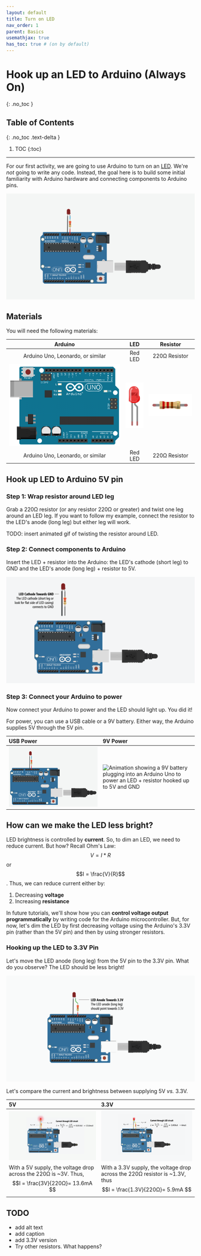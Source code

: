 ```yaml
---
layout: default
title: Turn on LED
nav_order: 1
parent: Basics
usemathjax: true
has_toc: true # (on by default)
---
```

# Hook up an LED to Arduino (Always On)
{: .no_toc }

## Table of Contents
{: .no_toc .text-delta }

1. TOC
{:toc}
---
For our first activity, we are going to use Arduino to turn on an [LED](../../electronics/leds.md). We're *not* going to write any code. Instead, the goal here is to build some initial familiarity with Arduino hardware and connecting components to Arduino pins.

![Animation showing a USB cable plugging into an Arduino Uno to power an LED + resistor hooked up to 5V and GND](assets/movies/Arduino_LEDOn_5VFixed_USBPower.gif)



## Materials
You will need the following materials:

| Arduino | LED | Resistor |
|:-----:|:-----:|:-----:|
| Arduino Uno, Leonardo, or similar  | Red LED | 220Ω Resistor |
| ![Arduino Uno](/assets/images/ArduinoUno_Fritzing.png)    | ![Red LED](/assets/images/RedLED_Fritzing.png) | ![220 Ohm Resistor](/assets/images/Resistor220_Fritzing.png) |
| Arduino Uno, Leonardo, or similar  | Red LED | 220Ω Resistor |

## Hook up LED to Arduino 5V pin

### Step 1: Wrap resistor around LED leg

Grab a 220Ω resistor (or any resistor 220Ω or greater) and twist one leg around an LED leg. If you want to follow my example, connect the resistor to the LED's anode (long leg) but either leg will work.

TODO: insert animated gif of twisting the resistor around LED.

### Step 2: Connect components to Arduino

Insert the LED + resistor into the Arduino: the LED's cathode (short leg) to GND and the LED's anode (long leg) + resistor to 5V.

![Animation of LED + resistor being connected to Arduino's GND and 5V ports](assets/movies/InsertLEDAnimation.gif)

### Step 3: Connect your Arduino to power

Now connect your Arduino to power and the LED should light up. You did it!

For power, you can use a USB cable or a 9V battery. Either way, the Arduino supplies 5V through the 5V pin.

| USB Power        | 9V Power          |
|:-------------|:------------------|
| ![Animation showing a USB cable plugging into an Arduino Uno to power an LED + resistor hooked up to 5V and GND](assets/movies/Arduino_LEDOn_5VFixed_USBPower-Cropped.gif) | ![Animation showing a 9V battery plugging into an Arduino Uno to power an LED + resistor hooked up to 5V and GND](assets/movies/Arduino_LEDOn_5VFixed_9VBattery-Cropped.gif) |

## How can we make the LED less bright?

LED brightness is controlled by **current**. So, to dim an LED, we need to reduce current. But how? Recall Ohm's Law: $$V=I * R$$ or $$I = \frac{V}{R}$$. Thus, we can reduce current either by:

1. Decreasing **voltage**
2. Increasing **resistance**

In future tutorials, we'll show how you can **control voltage output programmatically** by writing code for the Arduino microcontroller. But, for now, let's dim the LED by first decreasing voltage using the Arduino's 3.3V pin (rather than the 5V pin) and then by using stronger resistors.

### Hooking up the LED to 3.3V Pin
Let's move the LED anode (long leg) from the 5V pin to the 3.3V pin. What do you observe? The LED should be less bright!

![Animation showing a USB cable plugging into an Arduino Uno to power an LED + resistor hooked up to 3.3V and GND](assets/movies/Arduino_LEDOn_3.3VFixed_USBPower.gif)

Let's compare the current and brightness between supplying 5V *vs.* 3.3V.

| 5V        | 3.3V          |
|:-------------|:------------------|
| ![Animation showing current flowing through 5V LED circuit](assets/movies/Arduino_LEDOn_5VFixed_Current_USBPower.gif) | ![Animation showing current flowing through 3.3V LED circuit](assets/movies/Arduino_LEDOn_3.3VFixed_Current_USBPower.gif) |
| With a 5V supply, the voltage drop across the 220Ω is ~3V. Thus, $$I = \frac{3V}{220Ω}= 13.6mA $$ | With a 3.3V supply, the voltage drop across the 220Ω resistor is ~1.3V, thus $$I = \frac{1.3V}{220Ω}= 5.9mA $$|


<!-- <video width="640" controls="controls">
  <source src="images/Arduino_LEDOn_5VFixed.mp4" type="video/mp4">
</video> -->

## TODO
- add alt text 
- add caption
- add 3.3V version
- Try other resistors. What happens?

